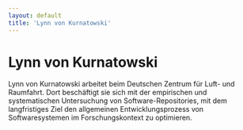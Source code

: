 ```yaml
---
layout: default
title: 'Lynn von Kurnatowski'
---
```


# Lynn von Kurnatowski

Lynn von Kurnatowski arbeitet beim Deutschen Zentrum für Luft- und Raumfahrt. Dort beschäftigt sie sich mit 
der empirischen und systematischen Untersuchung von Software-Repositories, mit dem
langfristiges Ziel den allgemeinen Entwicklungsprozess von Softwaresystemen im Forschungskontext zu optimieren.